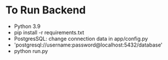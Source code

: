 # To Run Backend
<ul>
  <li>Python 3.9</li>
  <li>pip install -r requirements.txt</li>
  <li>PostgresSQL: change connection data in app/config.py</li>
  <li>'postgresql://username:password@localhost:5432/database'</li>
  <li>python run.py</li>
</ul>
